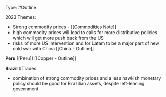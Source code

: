 Type: #Outline 

2023 Themes:
- Strong commodity prices - 
[[Commodities Note]]
- high commodity prices will lead to calls for more distributive policies which will get more push back from the US
- risks of more US intervention and for Latam to be a major part of new cold war with China
[[China - Outline]]

**Peru**
[[Peru]]
[[Copper - Outline]]

**Brazil**
#Trades 
- combination of strong commodity prices and a less hawkish monetary policy should be good for Brazilian assets, despite left-leaning government